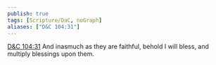 ```yaml
---
publish: true
tags: [Scripture/DaC, noGraph]
aliases: ["D&C 104:31"]
---
```

[D&C 104:31](https://churchofjesuschrist.org/study/scriptures/dc-testament/dc/104?lang=eng&id=p31#p31) And inasmuch as they are faithful, behold I will bless, and multiply blessings upon them.
